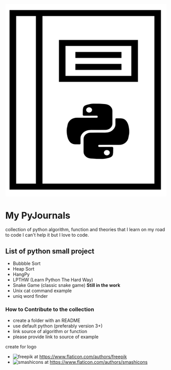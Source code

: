 
![pyjournal](./pyjournal.png)


# My PyJournals

collection of python algorithm, function and theories that I learn on my road to code
I can't help it but I love to code. 

## List of python small project

* Bubbble Sort
* Heap Sort
* HangPy 
* LPTHW (Learn Python The Hard Way)
* Snake Game (classic snake game) **Still in the work**
* Unix cat command example
* uniq word finder

### How to Contribute to the collection

* create a folder with an README
* use default python (preferably version 3+)
* link source of algorithm or function   
* please provide link to source of example



create for logo

- ![freepik](http://www.freepik.com) at https://www.flaticon.com/authors/freepik
- ![smashicons](https://smashicons.com/) at https://www.flaticon.com/authors/smashicons